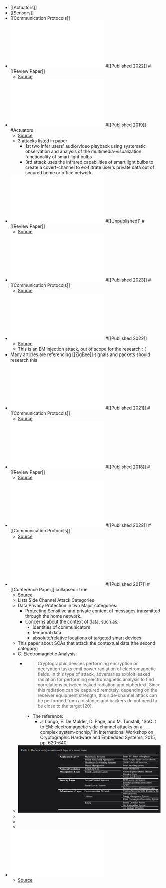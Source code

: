 - [[Actuators]]
- [[Sensors]]
- [[Communication Protocols]]
- ![Smart Home Privacy Protection Methods against A passive Wireless Snooping Side-Cannel Attack](../assets/sensors-22-08564-v3_1732641062625_0.pdf) #[[Published 2022]] #[[Review Paper]]
	- [Source](https://www.mdpi.com/1424-8220/22/21/8564)
- ![Light Ears: Information Leakage via Smart Lights](../assets/3351256_1732641926328_0.pdf) #[[Published 2019]] #Actuators
	- [Source](https://dl.acm.org/doi/abs/10.1145/3351256)
	- 3 attacks listed in paper
		- 1st two infer users' audio/video playback using systematic observation and analysis of the multimedia-visualization functionality of smart light bulbs
		- 3rd attack uses the infrared capabilities of smart light bulbs to create a covert-channel to ex-filtrate user's private data out of secured home or office network.
- ![Security Concerns in IoT Light Bulbs: Investigating Covert Channels](../assets/2408.14613v1_1732656803976_0.pdf) #[[Unpublished]] #[[Review Paper]]
	- [Source](https://arxiv.org/abs/2408.14613)
- ![Wireless Traffic Analysis Based SCA and CM in Smart Home](../assets/3603165.3607446_1732657076087_0.pdf) #[[Published 2023]] #[[Communication Protocols]]
	- [Source](https://dl.acm.org/doi/abs/10.1145/3603165.3607446)
- ![Signal Emulation Attack and Defense for Smart Home IoT](../assets/Signal_Emulation_Attack_and_Defense_for_Smart_Home_IoT_1732676954203_0.pdf) #[[Published 2022]]
	- [Source](https://ieeexplore.ieee.org/abstract/document/9763029)
	- This is an EM injection attack, out of scope for the research : (
- Many articles are referencing [[ZigBee]] signals and packets should research this
- ![WazaBee attacking Zigbee networks by diverting Bluetooth Low Energy chips](../assets/WazaBee_attacking_Zigbee_networks_by_diverting_Bluetooth_Low_Energy_chips_1732678115910_0.pdf) #[[Published 2021]] #[[Communication Protocols]]
	- [Source](https://ieeexplore.ieee.org/abstract/document/9505165)
- ![Smart Home Systems Overview and Comparative Analysis](../assets/Smart_Home_Systems_Overview_and_Comparative_Analysis_1732736637149_0.pdf) #[[Published 2018]] #[[Review Paper]]
	- [Source](https://ieeexplore.ieee.org/abstract/document/8718722)
- ![Don’t Kick Over the Beehive: Attacks and Security Analysis on Zigbee](../assets/3548606.3560703_1732737205683_0.pdf) #[[Published 2022]] #[[Communication Protocols]]
	- [Source](https://dl.acm.org/doi/abs/10.1145/3548606.3560703)
- ![Side channel attacks on smart home systems A short overview](../assets/Side_channel_attacks_on_smart_home_systems_A_short_overview_1732737614044_0.pdf) #[[Published 2017]] #[[Conference Paper]]
  collapsed:: true
	- [Source](https://ieeexplore.ieee.org/abstract/document/8217429)
	- Lists Side Channel Attack Categories
	- Data Privacy Protection in two Major categories:
		- Protecting Sensitive and private content of messages transmitted through the home network.
		- Concerns about the context of data, such as:
			- identities of communicators
			- temporal data
			- absolute/relative locations of targeted smart devices
	- This paper about SCAs that attack the contextual data (the second category)
	- C. Electromagnetic Analysis:
		- > Cryptographic devices performing encryption or decryption tasks emit power radiation of electromagnetic fields. In this type of attack, adversaries exploit leaked radiation for performing electromagnetic analysis to find correlations between leaked radiation and ciphertext. Since this radiation can be captured remotely, depending on the receiver equipment strength, this side-channel attack can be performed from a distance and hackers do not need to be close to the target [20].
			- The reference:
				- J. Longo, E. De Mulder, D. Page, and M. Tunstall, "SoC it to EM: electromagnetic side-channel attacks on a complex system-onchip," in International Workshop on Cryptographic Hardware and Embedded Systems, 2015, pp. 620-640.
	- ![image.png](../assets/image_1732845025260_0.png)
	-
	-
	-
- ![Everything has its Bad Side and Good Side: Turning Processors to Low Overhead Radios Using Side-Channels](../assets/3583120.3586959_1733193845587_0.pdf)
	- [Source](https://dl.acm.org/doi/abs/10.1145/3583120.3586959)